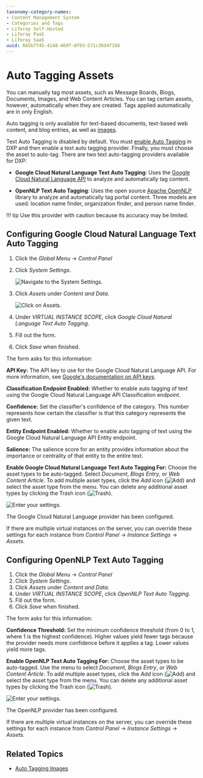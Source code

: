 ```yaml
---
taxonomy-category-names:
- Content Management System
- Categories and Tags
- Liferay Self-Hosted
- Liferay PaaS
- Liferay SaaS
uuid: 665b7f45-4148-469f-8f93-571c38d4f168
---
```


# Auto Tagging Assets

You can manually tag most assets, such as Message Boards, Blogs, Documents, Images, and Web Content Articles. You can tag certain assets, however, automatically when they are created. Tags applied automatically are in only English.

Auto tagging is only available for text-based documents, text-based web content, and blog entries, as well as [images](./auto-tagging-images.md).

Text Auto Tagging is disabled by default. You must [enable Auto Tagging](./configuring-asset-auto-tagging.md) in DXP and then enable a text auto tagging provider. Finally, you must choose the asset to auto-tag. There are two text auto-tagging providers available for DXP:

- **Google Cloud Natural Language Text Auto Tagging**: Uses the [Google Cloud Natural Language API](https://cloud.google.com/natural-language/) to analyze and automatically tag content.

- **OpenNLP Text Auto Tagging**: Uses the open source [Apache OpenNLP](https://opennlp.apache.org/) library to analyze and automatically tag portal content. Three models are used: location name finder, organization finder, and person name finder.

!!! tip
Use this provider with caution because its accuracy may be limited.

## Configuring Google Cloud Natural Language Text Auto Tagging

1. Click the *Global Menu* &rarr; *Control Panel*
1. Click *System Settings*.

   ![Navigate to the System Settings.](./auto-tagging-assets/images/01.png)

1. Click *Assets* under *Content and Data*.

   ![Click on Assets.](./auto-tagging-assets/images/02.png)

1. Under *VIRTUAL INSTANCE SCOPE*, click *Google Cloud Natural Language Text Auto Tagging*.
1. Fill out the form.
1. Click *Save* when finished.

The form asks for this information:

 **API Key:** The API key to use for the Google Cloud Natural Language API. For more information, see [Google's documentation on API keys](https://cloud.google.com/docs/authentication/api-keys).

**Classification Endpoint Enabled:** Whether to enable auto tagging of text using the Google Cloud Natural Language API Classification endpoint.

**Confidence:** Set the classifier's confidence of the category. This number represents how certain the classifier is that this category represents the given text.

**Entity Endpoint Enabled:** Whether to enable auto tagging of text using the Google Cloud Natural Language API Entity endpoint.

**Salience:** The salience score for an entity provides information about the importance or centrality of that entity to the entire text.

**Enable Google Cloud Natural Language Text Auto Tagging For:** Choose the asset types to be auto-tagged. Select *Document*, *Blogs Entry*, or *Web Content Article*. To add multiple asset types, click the *Add* icon (![Add](../../../images/icon-add.png)) and select the asset type from the menu. You can delete any additional asset types by clicking the Trash icon (![Trash](../../../images/icon-trash.png)).

![Enter your settings.](./auto-tagging-assets/images/03.png)

The Google Cloud Natural Language provider has been configured.

If there are multiple virtual instances on the server, you can override these settings for each instance from *Control Panel* &rarr; *Instance Settings* &rarr; *Assets*.

## Configuring OpenNLP Text Auto Tagging

1. Click the *Global Menu* &rarr; *Control Panel*
1. Click *System Settings*.
1. Click *Assets* under *Content and Data*.
1. Under *VIRTUAL INSTANCE SCOPE*, click *OpenNLP Text Auto Tagging*.
1. Fill out the form.
1. Click *Save* when finished.

The form asks for this information:

**Confidence Threshold:** Set the minimum confidence threshold (from 0 to 1, where 1 is the highest confidence). Higher values yield fewer tags because the provider needs more confidence before it applies a tag. Lower values yield more tags.

**Enable OpenNLP Text Auto Tagging For:** Choose the asset types to be auto-tagged. Use the menu to select *Document*, *Blogs Entry*, or *Web Content Article*. To add multiple asset types, click the *Add* icon (![Add](../../../images/icon-add.png)) and select the asset type from the menu. You can delete any additional asset types by clicking the Trash icon (![Trash](../../../images/icon-trash.png)).

![Enter your settings.](./auto-tagging-assets/images/04.png)

The OpenNLP provider has been configured.

If there are multiple virtual instances on the server, you can override these settings for each instance from *Control Panel* &rarr; *Instance Settings* &rarr; *Assets*.

## Related Topics

* [Auto Tagging Images](./auto-tagging-images.md)
